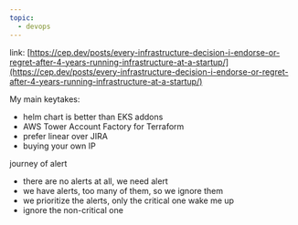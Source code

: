 ```yaml
---
topic:
  - devops
---
```

link: [https://cep.dev/posts/every-infrastructure-decision-i-endorse-or-regret-after-4-years-running-infrastructure-at-a-startup/](https://cep.dev/posts/every-infrastructure-decision-i-endorse-or-regret-after-4-years-running-infrastructure-at-a-startup/)

My main keytakes:
- helm chart is better than EKS addons
- AWS Tower Account Factory for Terraform
- prefer linear over JIRA
- buying your own IP

journey of alert
- there are no alerts at all, we need alert
- we have alerts, too many of them, so we ignore them
- we prioritize the alerts, only the critical one wake me up
- ignore the non-critical one